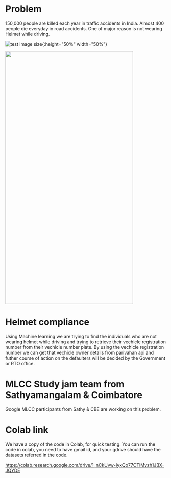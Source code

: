 # Problem
150,000 people are killed each year in traffic accidents in India. 
Almost 400 people die everyday in road accidents. One of major reason is not wearing Helmet while driving.

![test image size](https://rukminim1.flixcart.com/image/612/612/jkk1hu80/helmet/n/c/h/cliff-motorbike-helmet-black-1-ak07-24-full-face-vega-original-imaedhrvhhuzsfhz.jpeg?q=70){:height="50%" width="50%"}

<img src="https://rukminim1.flixcart.com/image/612/612/jkk1hu80/helmet/n/c/h/cliff-motorbike-helmet-black-1-ak07-24-full-face-vega-original-imaedhrvhhuzsfhz.jpeg" width="400" height="790">

# Helmet compliance
Using Machine learning we are trying to find the individuals who are not wearing helmet while driving and trying to retrieve their vechicle registration number from their vechicle number plate.  By using the vechicle registration number we can get that vechicle owner details from parivahan api and futher course of action on the defaulters will be decided by the Government or RTO office. 

# MLCC Study jam team from Sathyamangalam & Coimbatore
Google MLCC participants from Sathy & CBE are working on this problem.

# Colab link
We have a copy of the code in Colab, for quick testing.
You can run the code in colab, you need to have gmail id, and your gdrive should have the datasets referred in the code.

https://colab.research.google.com/drive/1_nCkUvw-IyxQo77CTlMvzh1JBX-JQYDE
